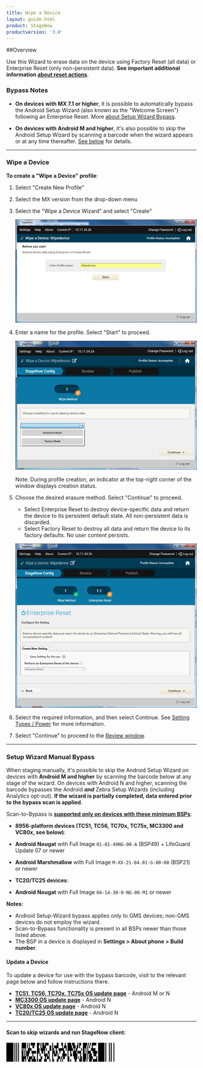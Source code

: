 ```yaml
---
title: Wipe a Device
layout: guide.html
product: StageNow
productversion: '3.0'
---
```


##Overview 

Use this Wizard to erase data on the device using Factory Reset (all data) or Enterprise Reset (only non-persistent data). **See important additional information [about reset actions](/mx/powermgr/#reboot)**. 

### Bypass Notes

* **On devices with MX 7.1 or higher**, it is possible to automatically bypass the Android Setup Wizard (also known as the "Welcome Screen") following an Enterprise Reset. More [about Setup Wizard Bypass](/mx/powermgr/#setup-wizard-bypass). 

* **On devices with Android M and higher**, it's also possible to skip the Android Setup Wizard by scanning a barcode when the wizard appears or at any time thereafter. [See below](#setupwizardmanualbypass) for details. 

-----

### Wipe a Device

**To create a "Wipe a Device" profile**:

1. Select "Create New Profile"

2. Select the MX version from the drop-down menu

3. Select the "Wipe a Device Wizard" and select "Create"

    ![img](../../images/profiles/WipeDevice_name.jpg)

4. Enter a name for the profile. Select "Start" to proceed.

    ![img](../../images/profiles/WipeDevice_method.jpg)

    Note: During profile creation, an indicator at the top-right corner of the window displays creation status.

5. Choose the desired erasure method. Select "Continue" to proceed.

    * Select Enterprise Reset to destroy device-specific data and return the device to its persistent default state. All non-persistent data is discarded.
    * Select Factory Reset to destroy all data and return the device to its factory defaults. No user content persists.

   ![img](../../images/profiles/WipeDevice_setting.jpg)

6. Select the required information, and then select Continue. See [Setting Types / Power](../../csp/power) for more information.

7. Select "Continue" to proceed to the [Review window](../../stagingprofiles?Review).

-----

### Setup Wizard Manual Bypass

When staging manually, it's possible to skip the Android Setup Wizard on devices with **Android M and higher** by scanning the barcode below at any stage of the wizard. On devices with Android N and higher, scanning the barcode bypasses the Android **_and_** Zebra Setup Wizards (including Analytics opt-out). **If the wizard is partially completed, data entered prior to the bypass scan is applied**. 

Scan-to-Bypass is **<u>supported only on devices with these minimum BSPs</u>**: 

* **8956-platform devices (TC51, TC56, TC70x, TC75x, MC3300 and VC80x, see below)**:
 * **Android Nougat** with Full Image `01-01-49NG-00-A` (BSP49) + LifeGuard Update 07 or newer
 * **Android Marshmallow** with Full Image `M-XX-21-04.01-G-00-08` (BSP21) or newer 

* **TC20/TC25 devices**:
 * **Android Nougat** with Full Image `04-14-30-0-NG-00-M1` or newer

**Notes**:  
* Android Setup-Wizard bypass applies only to GMS devices; non-GMS devices do not employ the wizard.
* Scan-to-Bypass functionality is present in all BSPs newer than those listed above.
* The BSP in a device is displayed in **Settings > About phone > Build number**.

#### Update a Device
To update a device for use with the bypass barcode, visit to the relevant page below and follow instructions there. 

* **[TC51, TC56, TC70x, TC75x OS update page](https://www.zebra.com/us/en/support-downloads/software/operating-system/tc70-operating-system-gms.html)** - Android M or N
* **[MC3300 OS update page](https://www.zebra.com/us/en/support-downloads/mobile-computers/handheld/mc3300.html)** - Android N 
* **[VC80x OS update page](https://www.zebra.com/us/en/support-downloads/mobile-computers/vehicle-mounted/vc80x.html)** - Android N
* **[TC20/TC25 OS update page](https://www.zebra.com/us/en/support-downloads/mobile-computers/handheld/tc20.html)** - Android N

-----

#### Scan to skip wizards and run StageNow client:

<img style="height:50px" src="../../images/profiles/skip_suw_and_run_sn.png"/>
<br>
